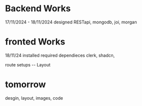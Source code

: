 # Backend Works
17/11/2024 - 18/11/2024
designed RESTapi, mongodb, joi, morgan

# fronted Works
18/11/24
installed required dependieces 
clerk, shadcn, 

route setups -- Layout

# tomorrow 

desgin, layout, images, code